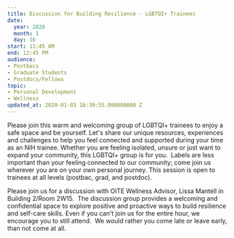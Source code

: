 ```yaml
---
title: Discussion for Building Resilience - LGBTQI+ Trainees
date:
  year: 2020
  month: 1
  day: 16
start: 11:45 AM
end: 12:45 PM
audience:
- Postbacs
- Graduate Students
- Postdocs/Fellows
topic:
- Personal Development
- Wellness
updated_at: 2020-01-03 16:39:55.000000000 Z
---
```

Please join this warm and welcoming group of LGBTQI+ trainees to enjoy a
safe space and be yourself. Let's share our unique resources,
experiences and challenges to help you feel connected and supported
during your time as an NIH trainee. Whether you are feeling isolated,
unsure or just want to expand your community, this LGBTQI+ group is for
you.  Labels are less important than your feeling connected to our
community; come join us wherever you are on your own personal journey.
This session is open to trainees at all levels (postbac, grad, and
postdoc).

Please join us for a discussion with OITE Wellness Advisor, Lissa
Mantell in Building 2/Room 2W15.  The discussion group provides a
welcoming and confidential space to explore positive and proactive ways
to build resilience and self-care skills. Even if you can\'t join us for
the entire hour, we encourage you to still attend.  We would rather you
come late or leave early, than not come at all.   

 

 

 
